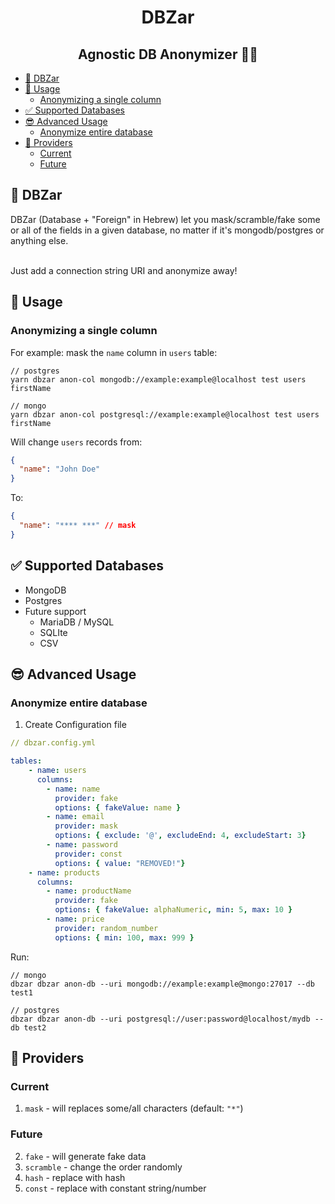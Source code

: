 <h1 align="center">DBZar</h1>
<h2 align="center">Agnostic DB Anonymizer 🔁👻</h2>

- [👻 DBZar](#-dbzar)
- [🔁 Usage](#-usage)
  - [Anonymizing a single column](#anonymizing-a-single-column)
- [✅ Supported Databases](#-supported-databases)
- [😎 Advanced Usage](#-advanced-usage)
  - [Anonymize entire database](#anonymize-entire-database)
- [🔧 Providers](#-providers)
  - [Current](#current)
  - [Future](#future)

## 👻 DBZar

DBZar (Database + "Foreign" in Hebrew) let you mask/scramble/fake some or all
of the fields in a given database, no matter if it's mongodb/postgres or anything else.
<br/><br/>

Just add a connection string URI and anonymize away!

## 🔁 Usage

### Anonymizing a single column

For example: mask the `name` column in `users` table:

```
// postgres
yarn dbzar anon-col mongodb://example:example@localhost test users firstName

// mongo
yarn dbzar anon-col postgresql://example:example@localhost test users firstName
```

Will change `users` records from:

```json
{
  "name": "John Doe"
}
```

To:

```json
{
  "name": "**** ***" // mask
}
```

## ✅ Supported Databases

- MongoDB
- Postgres
- Future support
  - MariaDB / MySQL
  - SQLIte
  - CSV

## 😎 Advanced Usage

### Anonymize entire database

1. Create Configuration file

```yaml
// dbzar.config.yml

tables:
    - name: users
      columns:
        - name: name
          provider: fake
          options: { fakeValue: name }
        - name: email
          provider: mask
          options: { exclude: '@', excludeEnd: 4, excludeStart: 3}
        - name: password
          provider: const
          options: { value: "REMOVED!"}
    - name: products
      columns:
        - name: productName
          provider: fake
          options: { fakeValue: alphaNumeric, min: 5, max: 10 }
        - name: price
          provider: random_number
          options: { min: 100, max: 999 }

```

Run:

```
// mongo
dbzar dbzar anon-db --uri mongodb://example:example@mongo:27017 --db test1

// postgres
dbzar dbzar anon-db --uri postgresql://user:password@localhost/mydb --db test2
```

## 🔧 Providers

### Current

1. `mask` - will replaces some/all characters (default: `"*"`)

### Future

2. `fake` - will generate fake data
3. `scramble` - change the order randomly
4. `hash` - replace with hash
5. `const` - replace with constant string/number
